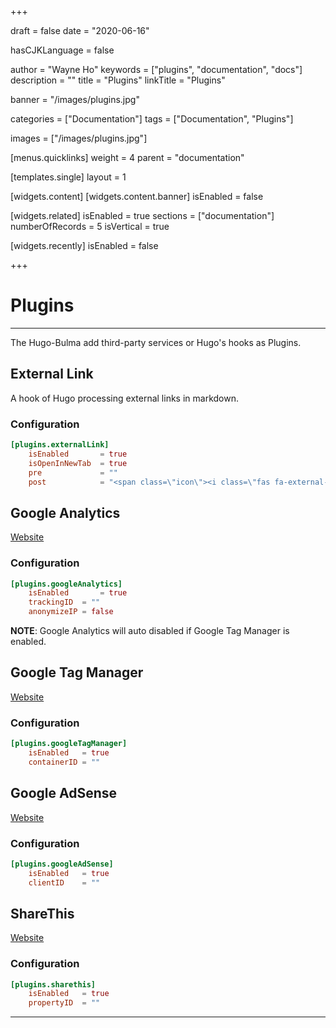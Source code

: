 +++

draft       = false
date        = "2020-06-16"

hasCJKLanguage = false

author      = "Wayne Ho"
keywords    = ["plugins", "documentation", "docs"]
description = ""
title       = "Plugins"
linkTitle   = "Plugins"

banner      = "/images/plugins.jpg"

categories  = ["Documentation"]
tags        = ["Documentation", "Plugins"]

images      = ["/images/plugins.jpg"]

[menus.quicklinks]
    weight = 4
    parent = "documentation"

[templates.single]
    layout = 1

[widgets.content]
    [widgets.content.banner]
        isEnabled = false

[widgets.related]
    isEnabled               = true
    sections                = ["documentation"]
    numberOfRecords         = 5
    isVertical              = true

[widgets.recently]
    isEnabled               = false

+++

# Plugins

--- 

The Hugo-Bulma add third-party services or Hugo's hooks as Plugins.

## External Link

A hook of Hugo processing external links in markdown.

### Configuration

```toml
[plugins.externalLink]
    isEnabled       = true
    isOpenInNewTab  = true
    pre             = ""
    post            = "<span class=\"icon\"><i class=\"fas fa-external-link-alt\"></i></span>"
```

## Google Analytics

[Website](https://analytics.google.com/)

### Configuration

```toml
[plugins.googleAnalytics]
    isEnabled       = true
    trackingID  = ""
    anonymizeIP = false
```

**NOTE**: Google Analytics will auto disabled if Google Tag Manager is enabled.

## Google Tag Manager

[Website](https://tagmanager.google.com/)

### Configuration

```toml
[plugins.googleTagManager]
    isEnabled   = true
    containerID = ""
```

## Google AdSense

[Website](https://www.google.com/adsense/)

### Configuration

```toml
[plugins.googleAdSense]
    isEnabled   = true
    clientID    = ""
```

## ShareThis

[Website](https://sharethis.com/)

### Configuration

```toml
[plugins.sharethis]
    isEnabled   = true
    propertyID  = ""
```

---
